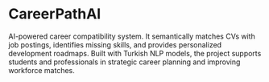 # CareerPathAI
AI-powered career compatibility system. It semantically matches CVs with job postings, identifies missing skills, and provides personalized development roadmaps. Built with Turkish NLP models, the project supports students and professionals in strategic career planning and improving workforce matches.
